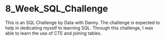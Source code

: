 # 8_Week_SQL_Challenge
This is an SQL Challenge by Data with Danny. The challenge is expected to help in dedicating myself to learning SQL.
Through this challenge, I was able to learn the use of CTE and joining tables.

